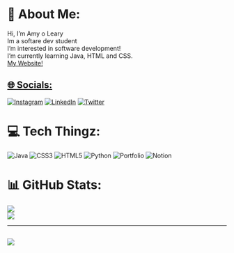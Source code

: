 # 🩷 About Me:
Hi, I’m Amy o Leary<br>Im a softare dev student<br>I’m interested in software development!<br>I’m currently learning Java, HTML and CSS. <br><a href="https://www.jaxxsox.com">My Website!


## 🌐 Socials:
[![Instagram](https://img.shields.io/badge/Instagram-%23E4405F.svg?logo=Instagram&logoColor=white)](https://instagram.com/jaxx.sox) [![LinkedIn](https://img.shields.io/badge/LinkedIn-%230077B5.svg?logo=linkedin&logoColor=white)](https://linkedin.com/in/amy-o-leary-) [![Twitter](https://img.shields.io/badge/Twitter-%231DA1F2.svg?logo=Twitter&logoColor=white)](https://twitter.com/amyol04) 

# 💻 Tech Thingz:
![Java](https://img.shields.io/badge/java-%23ED8B00.svg?style=for-the-badge&logo=java&logoColor=white) ![CSS3](https://img.shields.io/badge/css3-%231572B6.svg?style=for-the-badge&logo=css3&logoColor=white) ![HTML5](https://img.shields.io/badge/html5-%23E34F26.svg?style=for-the-badge&logo=html5&logoColor=white) ![Python](https://img.shields.io/badge/python-3670A0?style=for-the-badge&logo=python&logoColor=ffdd54) ![Portfolio](https://img.shields.io/badge/Portfolio-%23000000.svg?style=for-the-badge&logo=firefox&logoColor=#FF7139) ![Notion](https://img.shields.io/badge/Notion-%23000000.svg?style=for-the-badge&logo=notion&logoColor=white)

# 📊 GitHub Stats:
![](https://github-readme-streak-stats.herokuapp.com/?user=amyol04&theme=midnight-purple&hide_border=false)<br/>
![](https://github-readme-stats.vercel.app/api/top-langs/?username=amyol04&theme=midnight-purple&hide_border=false&include_all_commits=false&count_private=false&layout=compact)
  

---
[![](https://visitcount.itsvg.in/api?id=amyol04&icon=0&color=5)](https://visitcount.itsvg.in)
 ----



<!-- Proudly created with GPRM ( https://gprm.itsvg.in ) -->




